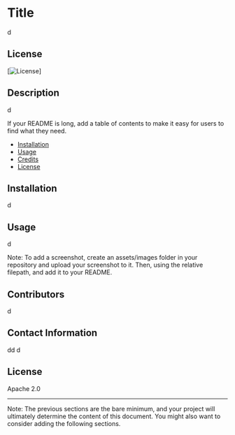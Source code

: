 
  # Title
  
  d

  ## License

  [![License](https://img.shields.io/badge/License-Apache_2.0-blue.svg)]
  
  ## Description
  
  d
  
  If your README is long, add a table of contents to make it easy for users to find what they need.
  
  - [Installation](#installation)
  - [Usage](#usage)
  - [Credits](#credits)
  - [License](#license)
  
  ## Installation
  
  d
  
  ## Usage
  
  d
  
  Note: To add a screenshot, create an assets/images folder in your repository and upload your screenshot to it. Then, using the relative filepath, and add it to your README.
  
  ## Contributors
  
  d

  ## Contact Information

  dd
  d
  
  ## License
  
  Apache 2.0

  ---
  
  Note: The previous sections are the bare minimum, and your project will ultimately determine the content of this document. You might also want to consider adding the following sections.
